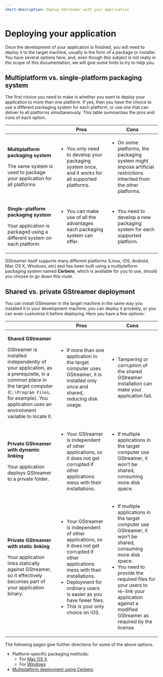 ```yaml
---
short-description: Deploy GStreamer with your application
...
```


# Deploying your application

Once the development of your application is finished, you will need to
deploy it to the target machine, usually in the form of a package or
installer. You have several options here, and, even though this subject
is not really in the scope of this documentation, we will give some
hints to try to help you.

## Multiplatform vs. single-platform packaging system

The first choice you need to make is whether you want to deploy your
application to more than one platform. If yes, then you have the choice
to use a different packaging system for each platform, or use one that
can deliver to all platforms simultaneously. This table summarizes the
pros and cons of each option.

<table>
<colgroup>
<col width="33%" />
<col width="33%" />
<col width="33%" />
</colgroup>
<thead>
<tr class="header">
<th> </th>
<th>Pros</th>
<th>Cons</th>
</tr>
</thead>
<tbody>
<tr class="odd">
<td><p><strong>Multiplatform packaging system</strong></p>
<p>The same system is used to package your application for all platforms</p></td>
<td><ul>
<li><p>You only need to develop your packaging system once, and it works for all supported platforms.</p></li>
</ul></td>
<td><ul>
<li>On some platforms, the packaging system might impose artificial restrictions inherited from the other platforms.</li>
</ul></td>
</tr>
<tr class="even">
<td><p><strong>Single-platform packaging system</strong></p>
<p>Your application is packaged using a different system on each platform.</p></td>
<td><ul>
<li><p>You can make use of all the advantages each packaging system can offer.</p>
</li>
</ul></td>
<td><ul>
<li><p>You need to develop a new packaging system for each supported platform.</p></li>
</ul></td>
</tr>
</tbody>
</table>

GStreamer itself supports many different platforms (Linux, iOS, Android, Mac
OS X, Windows, etc) and has been built using a multiplatform packaging
system named **Cerbero**, which is available for you to use, should you
choose to go down this route.

## Shared vs. private GStreamer deployment

You can install GStreamer in the target machine in the same way
you installed it in your development machine, you can deploy it
privately, or you can even customize it before deploying. Here you have
a few options:

<table>
<colgroup>
<col width="33%" />
<col width="33%" />
<col width="33%" />
</colgroup>
<thead>
<tr class="header">
<th></th>
<th>Pros</th>
<th>Cons</th>
</tr>
</thead>
<tbody>
<tr class="odd">
<td><p><strong>Shared GStreamer</strong></p>
<p>GStreamer is installed independently of your application, as a prerequisite, in a common place in the target computer (<code>C:\Program Files</code>, for example). You application uses an environment variable to locate it.</p></td>
<td><ul>
<li>If more than one application in the target computer uses GStreamer, it is installed only once and shared, reducing disk usage.</li>
</ul></td>
<td><ul>
<li>Tampering or corruption of the shared GStreamer installation can make your application fail.</li>
</ul></td>
</tr>
<tr class="even">
<td><p><strong>Private GStreamer with dynamic linking</strong></p>
<p>Your application deploys GStreamer to a private folder.</p></td>
<td><ul>
<li>Your GStreamer is independent of other applications, so it does not get corrupted if other applications mess with their installations.</li>
</ul></td>
<td><ul>
<li>If multiple applications in the target computer use GStreamer, it won’t be shared, consuming more disk space.</li>
</ul></td>
</tr>
<tr class="odd">
<td><p><strong>Private GStreamer with static linking</strong></p>
<p>Your application links statically against GStreamer, so it effectively becomes part of your application binary.</p></td>
<td><ul>
<li>Your GStreamer is independent of other applications, so it does not get corrupted if other applications mess with their installations.</li>
<li>Deployment for ordinary users is easier as you have fewer files.</li>
<li>This is your only choice on iOS.</li>
</ul></td>
<td><ul>
<li>If multiple applications in the target computer use GStreamer, it won’t be shared, consuming more disk space.</li>
<li>You need to provide the required files for your users to re-link your application against a modified GStreamer as required by the license.</li>
</ul></td>
</tr>
</tbody>
</table>

The following pages give further directions for some of the above
options.

  - Platform-specific packaging methods:
      - For [Mac OS X](sdk-mac-osx-deployment.md)
      - For [Windows](sdk-windows-deployment.md)
  - [Multiplatform deployment using
    Cerbero](sdk-multiplatform-deployment-using-cerbero.md)

